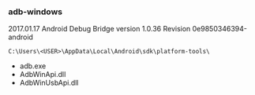 ### adb-windows

2017.01.17
Android Debug Bridge version 1.0.36
Revision 0e9850346394-android

`C:\Users\<USER>\AppData\Local\Android\sdk\platform-tools\`
- adb.exe
- AdbWinApi.dll
- AdbWinUsbApi.dll
